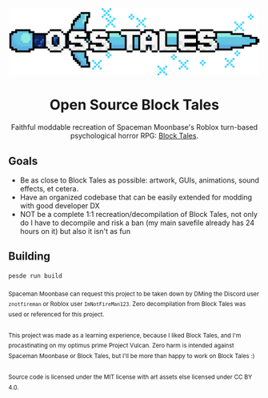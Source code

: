 <div align=center>

<img alt="Open Source Block Tales" src="assets/github/oss-tales.png" width="500px"/>

<h1>Open Source Block Tales</h1>

Faithful moddable recreation of Spaceman Moonbase's Roblox turn-based
psychological horror RPG: <a href="https://www.roblox.com/games/16483433878/">
Block Tales</a>.

</div>

## Goals

- Be as close to Block Tales as possible: artwork, GUIs, animations, sound
  effects, et cetera.
- Have an organized codebase that can be easily extended for modding with good
  developer DX
- NOT be a complete 1:1 recreation/decompilation of Block Tales, not only do I
  have to decompile and risk a ban (my main savefile already has 24 hours on it)
  but also it isn't as fun

## Building

```sh
pesde run build
```

<sub>
Spaceman Moonbase can request this project to be taken down by DMing the Discord
user <code>znotfireman</code> or Roblox user <code>ImNotFireMan123</code>. Zero
decompilation from Block Tales was used or referenced for this project.
<br/><br/>
This project was made as a learning experience, because I liked Block Tales, and
I'm procastinating on my optimus prime Project Vulcan. Zero harm is intended
against Spaceman Moonbase or Block Tales, but I'll be more than happy to work on
Block Tales :)
<br/><br/>
Source code is licensed under the MIT license with art assets else licensed
under CC BY 4.0.
</sub>
